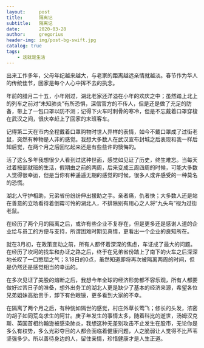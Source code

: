 ```yaml
---
layout:     post
title:      隔离记
subtitle:   隔离记
date:       2020-03-28
author:     gregorius
header-img: img/post-bg-swift.jpg
catalog: true
tags:
    - 这就是生活
---
```


出来工作多年，父母年纪越来越大，与老家的距离越远亲情就越淡。春节作为华人的传统佳节，回家是每个人心中挥不去的执念。


年前的腊月二十五，小年刚过，湖北老家还洋溢在小年的欢庆之中；虽然踏上北上的列车之前对“未知肺炎”有所恐惧，深信官方的不传人，但是还是做了充足的防备，带上了一包口罩以防不测；记得下火车时刺骨的寒冷，但是不忘戴着口罩穿梭在武汉之间，很庆幸赶上了回家的末班客车。


记得第二天在市内全程戴着口罩购物时世人异样的表情，如今不戴口罩成了过街老鼠，突然有种物是人非的感觉。我想大多数人在武汉宣布封城之后表现和我一样后知后觉，在两个月之后回忆起来还是有些些许的懊悔的。


活了这么多年我想很少人看到过这种世面，感觉如见证了历史，终生难忘。当每天过着按部就班的生活，假期由之前的两周，后来变成三周四周的时候，可能大多数人觉得很幸运，但是当你有种遥遥无期的感觉的时候，很多人或许感受的一种莫名的恐慌。


湖北人守护相助，兄弟省份纷纷伸出援助之手。亲者痛，仇者快；大多数人还是站在善意的立场看待着倒霉可怜的湖北人，不排除别有用心之人将“九头鸟”视为过街老鼠。


在经历了两个月的隔离之后，或许有些企业不复存在，但是更多还是感谢人道的企业给与员工的方便与支持，所谓困难时期见真情，更看出一个企业的良知所在。


就在3月初，在政策变动之前，所有人都怀着深深的焦虑，车证成了最大的问题。在经历了坎坷的找车和办证之路之后，终于在兄弟省份踏上了南下的火车之后深深地长叹了一口憋屈之气；3.18日的0点，虽然知道即将再次被隔离两周的时间，但是仍然还是感觉相当的幸运的。


在多次见证了美股的熔断之后，我想今年全球的经济形势都不容乐观，所有人都要做好过苦日子的准备，想外出务工的湖北人更是缺少了基本的经济来源，希望各位兄弟姐妹高抬贵手，卸下有色眼镜，更多看到大家的不幸。


在隔离了两个月之后，有种恍如隔世的感觉，村庄外草长莺飞；修长的头发，浓密的胡子如同荒岛求生的阿甘。庚子年发生的事情太多，随着科比的逝世，汤姆汉克斯、英国首相约翰逊被感染肺炎，我想这种无差别攻击不止发生在股市，无论你是多么有权势，多么光彩夺目的人都会面临着健康问题，人之脆弱让人觉得不比芦苇坚强多少。所以善待身边的人，留住亲情，珍惜健康才是人生正道。​



